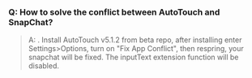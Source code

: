 ### Q: How to solve the conflict between AutoTouch and SnapChat?
> A: .  Install AutoTouch v5.1.2 from beta repo, after installing enter Settings>Options, turn on "Fix App Conflict", then respring, your snapchat will be fixed. The inputText extension function will be disabled.